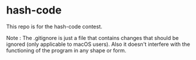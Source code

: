 # hash-code

This repo is for the hash-code contest.

Note : The .gitignore is just a file that contains changes that should be ignored (only applicable to macOS users). Also it doesn't interfere with the functioning of the program in any shape or form.
